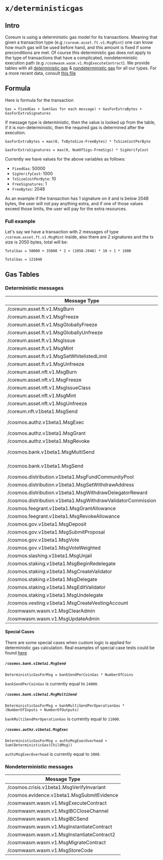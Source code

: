 <!--
order: 0
title: Deterministic Gas Overview
parent:
  title: "Deterministic Gas"
-->

# `x/deterministicgas`

## Intro

Coreum is using a deterministic gas model for its transactions. Meaning that given a transaction type (e.g
`/coreum.asset.ft.v1.MsgMint`) one can know how much gas will be used before hand, and this amount is fixed if some
preconditions are met. Of course this deterministic gas does not apply to the type of transactions that have a
complicated, nondeterministic execution path (e.g `/cosmwasm.wasm.v1.MsgExecuteContract`). We provide tables with all
[deterministic gas](#deterministic-messages) & [nondeterministic gas](#nondeterministic-messages) for all our types. 
For a more recent data, consult [this file](https://github.com/CoreumFoundation/coreum/blob/master/x/deterministicgas/config.go#L47)

## Formula

Here is formula for the transaction

`
Gas = FixedGas + Sum(Gas for each message) + GasForExtraBytes + GasForExtraSignatures
`

If message type is deterministic, then the value is looked up from the table, if it is non-deterministic, then the
required gas is determined after the execution.

`
GasForExtraBytes = max(0, TxByteSize-FreeBytes) * TxSizeCostPerByte
`

`
GasForExtraSignatures = max(0, NumOfSigs-FreeSigs) * SigVerifyCost
`

Currently we have values for the above variables as follows:

- `FixedGas`: 50000
- `SigVerifyCost`: 1000
- `TxSizeCostPerByte`: 10
- `FreeSignatures`: 1
- `FreeBytes`: 2048

As an example if the transaction has 1 signature on it and is below
2048 bytes, the user will not pay anything extra, and if one of those values exceed those limits, the user will pay for
the extra resources.

### Full example

Let's say we have a transaction with 2 messages of type
`/coreum.asset.ft.v1.MsgMint` inside, also there are 2
signatures and the tx size is 2050 bytes, total will be:

`
TotalGas = 50000 + 35000 * 2 + (2050-2048) * 10 + 1 * 1000
`

`
TotalGas = 121040
`



## Gas Tables

### Deterministic messages

| Message Type                                                | Gas                            |
|-------------------------------------------------------------|--------------------------------|
| /coreum.asset.ft.v1.MsgBurn                                 | 23000                          |
| /coreum.asset.ft.v1.MsgFreeze                               | 5000                           |
| /coreum.asset.ft.v1.MsgGloballyFreeze                       | 5000                           |
| /coreum.asset.ft.v1.MsgGloballyUnfreeze                     | 2500                           |
| /coreum.asset.ft.v1.MsgIssue                                | 70000                          |
| /coreum.asset.ft.v1.MsgMint                                 | 11000                          |
| /coreum.asset.ft.v1.MsgSetWhitelistedLimit                  | 5000                           |
| /coreum.asset.ft.v1.MsgUnfreeze                             | 2500                           |
| /coreum.asset.nft.v1.MsgBurn                                | 16000                          |
| /coreum.asset.nft.v1.MsgFreeze                              | 7000                           |
| /coreum.asset.nft.v1.MsgIssueClass                          | 16000                          |
| /coreum.asset.nft.v1.MsgMint                                | 39000                          |
| /coreum.asset.nft.v1.MsgUnfreeze                            | 5000                           |
| /coreum.nft.v1beta1.MsgSend                                 | 16000                          |
| /cosmos.authz.v1beta1.MsgExec                               | [special case](#special-cases) |
| /cosmos.authz.v1beta1.MsgGrant                              | 7000                           |
| /cosmos.authz.v1beta1.MsgRevoke                             | 2500                           |
| /cosmos.bank.v1beta1.MsgMultiSend                           | [special case](#special-cases) |
| /cosmos.bank.v1beta1.MsgSend                                | [special case](#special-cases) |
| /cosmos.distribution.v1beta1.MsgFundCommunityPool           | 15000                          |
| /cosmos.distribution.v1beta1.MsgSetWithdrawAddress          | 5000                           |
| /cosmos.distribution.v1beta1.MsgWithdrawDelegatorReward     | 65000                          |
| /cosmos.distribution.v1beta1.MsgWithdrawValidatorCommission | 22000                          |
| /cosmos.feegrant.v1beta1.MsgGrantAllowance                  | 10000                          |
| /cosmos.feegrant.v1beta1.MsgRevokeAllowance                 | 2500                           |
| /cosmos.gov.v1beta1.MsgDeposit                              | 52000                          |
| /cosmos.gov.v1beta1.MsgSubmitProposal                       | 65000                          |
| /cosmos.gov.v1beta1.MsgVote                                 | 7000                           |
| /cosmos.gov.v1beta1.MsgVoteWeighted                         | 9000                           |
| /cosmos.slashing.v1beta1.MsgUnjail                          | 25000                          |
| /cosmos.staking.v1beta1.MsgBeginRedelegate                  | 142000                         |
| /cosmos.staking.v1beta1.MsgCreateValidator                  | 76000                          |
| /cosmos.staking.v1beta1.MsgDelegate                         | 69000                          |
| /cosmos.staking.v1beta1.MsgEditValidator                    | 13000                          |
| /cosmos.staking.v1beta1.MsgUndelegate                       | 112000                         |
| /cosmos.vesting.v1beta1.MsgCreateVestingAccount             | 25000                          |
| /cosmwasm.wasm.v1.MsgClearAdmin                             | 6500                           |
| /cosmwasm.wasm.v1.MsgUpdateAdmin                            | 8000                           |

#### Special Cases

There are some special cases when custom logic is applied for deterministic gas calculation.
Real examples of special case tests could be found [here](https://github.com/CoreumFoundation/coreum/blob/master/x/deterministicgas/config_test.go#L168)

##### `/cosmos.bank.v1beta1.MsgSend`

`DeterministicGasForMsg = bankSendPerCoinGas * NumberOfCoins`

`bankSendPerCoinGas` is currently equal to `24000`.

##### `/cosmos.bank.v1beta1.MsgMultiSend`

`DeterministicGasForMsg = bankMultiSendPerOperationGas * (NumberOfInputs + NumberOfOutputs)`

`bankMultiSendPerOperationGas` is currently equal to `11000`.

##### `/cosmos.authz.v1beta1.MsgExec`

`DeterministicGasForMsg = authzMsgExecOverhead + Sum(DeterministicGas(ChildMsg))`

`authzMsgExecOverhead` is currently equal to `2000`.

### Nondeterministic messages

| Message Type                               |
|--------------------------------------------|
| /cosmos.crisis.v1beta1.MsgVerifyInvariant  |
| /cosmos.evidence.v1beta1.MsgSubmitEvidence |
| /cosmwasm.wasm.v1.MsgExecuteContract       |
| /cosmwasm.wasm.v1.MsgIBCCloseChannel       |
| /cosmwasm.wasm.v1.MsgIBCSend               |
| /cosmwasm.wasm.v1.MsgInstantiateContract   |
| /cosmwasm.wasm.v1.MsgInstantiateContract2  |
| /cosmwasm.wasm.v1.MsgMigrateContract       |
| /cosmwasm.wasm.v1.MsgStoreCode             |
